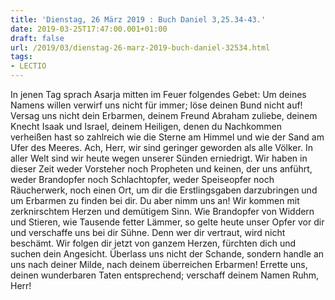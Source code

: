 ```yaml
---
title: 'Dienstag, 26 März 2019 : Buch Daniel 3,25.34-43.'
date: 2019-03-25T17:47:00.001+01:00
draft: false
url: /2019/03/dienstag-26-marz-2019-buch-daniel-32534.html
tags: 
- LECTIO
---
```


In jenen Tag sprach Asarja mitten im Feuer folgendes Gebet: Um deines Namens willen verwirf uns nicht für immer; löse deinen Bund nicht auf! Versag uns nicht dein Erbarmen, deinem Freund Abraham zuliebe, deinem Knecht Isaak und Israel, deinem Heiligen, denen du Nachkommen verheißen hast so zahlreich wie die Sterne am Himmel und wie der Sand am Ufer des Meeres. Ach, Herr, wir sind geringer geworden als alle Völker. In aller Welt sind wir heute wegen unserer Sünden erniedrigt. Wir haben in dieser Zeit weder Vorsteher noch Propheten und keinen, der uns anführt, weder Brandopfer noch Schlachtopfer, weder Speiseopfer noch Räucherwerk, noch einen Ort, um dir die Erstlingsgaben darzubringen und um Erbarmen zu finden bei dir. Du aber nimm uns an! Wir kommen mit zerknirschtem Herzen und demütigem Sinn. Wie Brandopfer von Widdern und Stieren, wie Tausende fetter Lämmer, so gelte heute unser Opfer vor dir und verschaffe uns bei dir Sühne. Denn wer dir vertraut, wird nicht beschämt. Wir folgen dir jetzt von ganzem Herzen, fürchten dich und suchen dein Angesicht. Überlass uns nicht der Schande, sondern handle an uns nach deiner Milde, nach deinem überreichen Erbarmen! Errette uns, deinen wunderbaren Taten entsprechend; verschaff deinem Namen Ruhm, Herr!